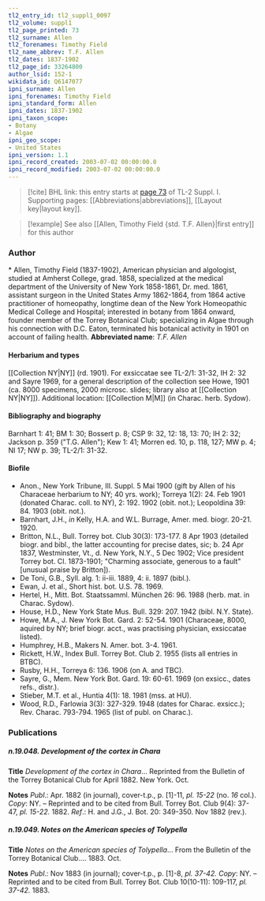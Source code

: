```yaml
---
tl2_entry_id: tl2_suppl1_0097
tl2_volume: suppl1
tl2_page_printed: 73
tl2_surname: Allen
tl2_forenames: Timothy Field
tl2_name_abbrev: T.F. Allen
tl2_dates: 1837-1902
tl2_page_id: 33264800
author_lsid: 152-1
wikidata_id: Q6147077
ipni_surname: Allen
ipni_forenames: Timothy Field
ipni_standard_form: Allen
ipni_dates: 1837-1902
ipni_taxon_scope: 
- Botany
- Algae
ipni_geo_scope: 
- United States
ipni_version: 1.1
ipni_record_created: 2003-07-02 00:00:00.0
ipni_record_modified: 2003-07-02 00:00:00.0
---
```



> [!cite] BHL link: this entry starts at [page 73](https://www.biodiversitylibrary.org/page/33264800) of TL-2 Suppl. I.
> Supporting pages: [[Abbreviations|abbreviations]], [[Layout key|layout key]].

> [!example] See also [[Allen, Timothy Field {std. T.F. Allen}|first entry]] for this author

### Author

\* Allen, Timothy Field (1837-1902), American physician and algologist, studied at Amherst College, grad. 1858, specialized at the medical department of the University of New York 1858-1861, Dr. med. 1861, assistant surgeon in the United States Army 1862-1864, from 1864 active practitioner of homeopathy, longtime dean of the New York Homeopathic Medical College and Hospital; interested in botany from 1864 onward, founder member of the Torrey Botanical Club; specializing in Algae through his connection with D.C. Eaton, terminated his botanical activity in 1901 on account of failing health. 
**Abbreviated name**: *T.F. Allen*

#### Herbarium and types

[[Collection NY|NY]] (rd. 1901). For exsiccatae see TL-2/1: 31-32, IH 2: 32 and Sayre 1969, for a general description of the collection see Howe, 1901 (ca. 8000 specimens, 2000 microsc. slides; library also at [[Collection NY|NY]]). Additional location: [[Collection M|M]] (in Charac. herb. Sydow).

#### Bibliography and biography

Barnhart 1: 41; BM 1: 30; Bossert p. 8; CSP 9: 32, 12: 18, 13: 70; IH 2: 32; Jackson p. 359 ("T.G. Allen"); Kew 1: 41; Morren ed. 10, p. 118, 127; MW p. 4; NI 17; NW p. 39; TL-2/1: 31-32.

#### Biofile

- Anon., New York Tribune, Ill. Suppl. 5 Mai 1900 (gift by Allen of his Characeae herbarium to NY; 40 yrs. work); Torreya 1(2): 24. Feb 1901 (donated Charac. coll. to NY), 2: 192. 1902 (obit. not.); Leopoldina 39: 84. 1903 (obit. not.).
- Barnhart, J.H., *in* Kelly, H.A. and W.L. Burrage, Amer. med. biogr. 20-21. 1920.
- Britton, N.L., Bull. Torrey bot. Club 30(3): 173-177. 8 Apr 1903 (detailed biogr. and bibl., the latter accounting for precise dates, sic; b. 24 Apr 1837, Westminster, Vt., d. New York, N.Y., 5 Dec 1902; Vice president Torrey bot. Cl. 1873-1901; "Charming associate, generous to a fault" \[unusual praise by Britton\]).
- De Toni, G.B., Syll. alg. 1: ii-iii. 1889, 4: ii. 1897 (bibl.).
- Ewan, J. et al., Short hist. bot. U.S. 78. 1969.
- Hertel, H., Mitt. Bot. Staatssamml. München 26: 96. 1988 (herb. mat. in Charac. Sydow).
- House, H.D., New York State Mus. Bull. 329: 207. 1942 (bibl. N.Y. State).
- Howe, M.A., J. New York Bot. Gard. 2: 52-54. 1901 (Characeae, 8000, aquired by NY; brief biogr. acct., was practising physician, exsiccatae listed).
- Humphrey, H.B., Makers N. Amer. bot. 3-4. 1961.
- Rickett, H.W., Index Bull. Torrey Bot. Club 2. 1955 (lists all entries in BTBC).
- Rusby, H.H., Torreya 6: 136. 1906 (on A. and TBC).
- Sayre, G., Mem. New York Bot. Gard. 19: 60-61. 1969 (on exsicc., dates refs., distr.).
- Stieber, M.T. et al., Huntia 4(1): 18. 1981 (mss. at HU).
- Wood, R.D., Farlowia 3(3): 327-329. 1948 (dates for Charac. exsicc.); Rev. Charac. 793-794. 1965 (list of publ. on Charac.).

### Publications

##### n.19.048. Development of the cortex in Chara

**Title**
*Development of the cortex in Chara*... Reprinted from the Bulletin of the Torrey Botanical Club for April 1882. New York. Oct.

**Notes**
*Publ*.: Apr. 1882 (in journal), cover-t.p., p. \[1\]-11, *pl. 15-22* (no. *16* col.). *Copy*: NY. – Reprinted and to be cited from Bull. Torrey Bot. Club 9(4): 37-47, *pl. 15-22.* 1882.
*Ref*.: H. and J.G., J. Bot. 20: 349-350. Nov 1882 (rev.).

##### n.19.049. Notes on the American species of Tolypella

**Title**
*Notes on the American species of Tolypella*... From the Bulletin of the Torrey Botanical Club.... 1883. Oct.

**Notes**
*Publ*.: Nov 1883 (in journal); cover-t.p., p. \[1\]-8, *pl. 37-42. Copy*: NY. – Reprinted and to be cited from Bull. Torrey Bot. Club 10(10-11): 109-117, *pl. 37-42.* 1883.

